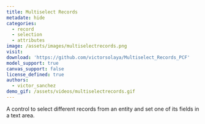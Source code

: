 ```yaml
---
title: Multiselect Records
metadate: hide
categories:
  - record
  - selection
  - attributes
image: /assets/images/multiselectrecords.png
visit: 
download: 'https://github.com/victorsolaya/Multiselect_Records_PCF'
model_support: true
canvas_support: false
license_defined: true
authors:
  - victor_sanchez
demo_gif: /assets/videos/multiselectrecords.gif
---
```

A control to select different records from an entity and set one of its fields in a text area.
